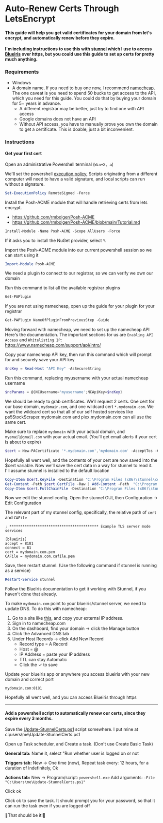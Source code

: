 # Auto-Renew Certs Through LetsEncrypt

#### This guide will help you get valid certificates for your domain from let's encrypt, and automatically renew before they expire.
#### I'm including instructions to use this with [stunnel](https://www.stunnel.org) which I use to access [BlueIris](https://blueirissoftware.com) over https, but you could use this guide to set up certs for pretty much anything. 

### Requirements
- Windows
- A domain name. If you need to buy one now, I recommend [namecheap](https://www.namecheap.com). The one caveat is you need to spend 50 bucks to get access to the API, which you need for this guide. You could do that by buying your domain for 5+ years in advance.
    - A different registrar may be better, just try to find one with API access
    - Google domains does not have an API
    - Without API access, you have to manually prove you own the domain to get a certificate. This is doable, just a bit inconvenient.

### Instructions

#### Get your first cert

Open an administrative Powershell terminal (`Win+X, a`)

We'll set the powershell [execution policy](https://docs.microsoft.com/en-us/powershell/module/microsoft.powershell.core/about/about_execution_policies?view=powershell-7.1), Scripts originating from a different computer will need to have a valid signature, and local scripts can run without a signature.
```powershell
Set-ExecutionPolicy RemoteSigned -Force
```

Install the Posh-ACME module that will handle retrieving certs from lets encrypt.
- https://github.com/rmbolger/Posh-ACME
- https://github.com/rmbolger/Posh-ACME/blob/main/Tutorial.md 

```powershell
Install-Module -Name Posh-ACME -Scope AllUsers -Force
```
If it asks you to install the NuGet provider, select `Y`.

Import the Posh-ACME module into our current powershell session so we can start using it
```powershell
Import-Module Posh-ACME
```

We need a plugin to connect to our registrar, so we can verify we own our domain

Run this command to list all the available registrar plugins

```powershell
Get-PAPlugin
```

If you are not using namecheap, open up the guide for your plugin for your registrar
```powershell
Get-PAPlugin NameOfPluginFromPreviousStep -Guide
```

Moving forward with namecheap, we need to set up the namecheap API
Here's the documentation. The important sections for us are `Enabling API Access` and `Whitelisting IP`:
https://www.namecheap.com/support/api/intro/

Copy your namecheap API key, then run this command which will prompt for and securely save your API key
```powershell
$ncKey = Read-Host "API Key" -AsSecureString
```

Run this command, replacing myusername with your actual namecheap username
```powershell
$ncParams = @{NCUsername='myusername';NCApiKey=$ncKey}
```

We should be ready to grab certificates. We'll request 2 certs. One cert for our base domain, `mydomain.com`, and one wildcard cert `*.mydomain.com`. 
We want the wildcard cert so that all of our self hosted services like ps5StockScraper.mydomain.com and plex.mydomain.com can all use the same cert. 

Make sure to replace `mydomain` with your actual domain, and `myemail@gmail.com` with your actual email. (You'll get email alerts if your cert is about to expire)
```powershell
$cert = New-PACertificate '*.mydomain.com','mydomain.com' -AcceptTos -Contact 'myemail@gmail.com' -Install -Plugin Namecheap -PluginArgs $ncParams
```

Hopefully all went well, and the contents of your cert are now saved into the $cert variable.
Now we'll save the cert data in a way for stunnel to read it. I'll assume stunnel is installed to the default location

```powershell
Copy-Item $cert.KeyFile -Destination "C:\Program Files (x86)\stunnel\config\mydomain.com.pem" -Force
Get-Content -Path $cert.CertFile -Raw | Add-Content -Path  "C:\Program Files (x86)\stunnel\config\mydomain.com.pem" -Force
Copy-Item $cert.FullChainFile -Destination "C:\Program Files (x86)\stunnel\config\mydomain.com.cafile.pem" -Force
```

Now we edit the stunnel config. Open the stunnel GUI, then Configuration → Edit Configuration

The relevant part of my stunnel config, specifically, the relative path of `cert` and `CAFile`

```
; ***************************************** Example TLS server mode services

[blueiris]
accept = 8181
connect = 81
cert = mydomain.com.pem
CAFile = mydomain.com.cafile.pem
```

Save, then restart stunnel. (Use the following command if stunnel is running as a service)
```powershell
Restart-Service stunnel
```

Follow the BlueIris documentation to get it working with Stunnel, if you haven't done that already.

To make `mydomain.com` point to your blueiris/stunnel server, we need to update DNS. To do this with namecheap:
1. Go to a site like [this](https://www.whatismyip.com), and copy your external IP address.
1. Sign in to namecheap.com
1. On the dashboard, find your domain -> click the Manage button
1. Click the Advanced DNS tab
1. Under Host Records -> click Add New Record
    - Record type = A Record
    - Host = @
    - IP Address = paste your IP address
    - TTL can stay Automatic
    - Click the ✓ to save

Update your blueiris app or anywhere you access blueiris with your new domain and correct port
```
mydomain.com:8181
```

Hopefully all went well, and you can access Blueiris through https

***

#### Add a powershell script to automatically renew our certs, since they expire every 3 months.

Save the [Update-StunnelCerts.ps1](https://github.com/szanzibar/autocerts/blob/main/Update-StunnelCerts.ps1) script somewhere. I put mine at c:\users\me\Update-StunnelCerts.ps1

Open up Task scheduler, and Create a task. (Don't use Create Basic Task)

**General tab:**
Name it, select "Run whether user is logged on or not

**Triggers tab:**
New -> One time (now), Repeat task every: 12 hours, for a duration of Indefinitely, Ok

**Actions tab:**
New -> Program/script: `powershell.exe`
Add arguments: `-File "C:\Users\me\Update-StunnelCerts.ps1"`

Click ok

Click ok to save the task. It should prompt you for your password, so that it can run the task even if you are logged off

:tada:That should be it!:tada:
